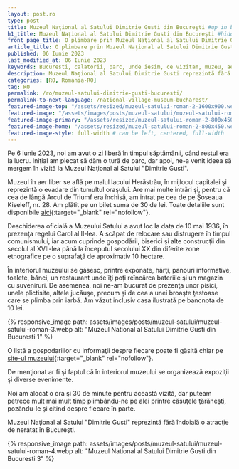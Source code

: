 ```yaml
---
layout: post.ro
type: post
title: Muzeul Naţional al Satului Dimitrie Gusti din Bucureşti #up in browser, max 60 chars
h1_title: Muzeul Naţional al Satului Dimitrie Gusti din Bucureşti #hidden, just for seo
front_page_title: O plimbare prin Muzeul Naţional al Satului Dimitrie Gusti din Bucureşti #shows on the front page
article_title: O plimbare prin Muzeul Naţional al Satului Dimitrie Gusti din Bucureşti #shows on article page
published: 06 Iunie 2023
last_modified_at: 06 Iunie 2023
keywords: Bucuresti, calatorii, parc, unde iesim, ce vizitam, muzeu, aer liber, sate romanesti, viata la tara
description: Muzeul Naţional al Satului Dimitrie Gusti reprezintă fără îndoială o atracţie de neratat în Bucureşti. Muzeul în aer liber se află pe malul lacului Herăstrău, în mijlocul capitalei şi reprezintă o evadare din tumultul oraşului.
categories: [RO, Romania-RO]
tag: RO
permalink: /ro/muzeul-satului-dimitrie-gusti-bucuresti/
permalink-to-next-language: /national-village-museum-bucharest/
featured-image-top: "/assets/resized/muzeul-satului-roman-2-1600x900.webp" # prima poza din articol, poate fi empty
featured-image: "/assets/images/posts/muzeul-satului/muzeul-satului-roman-2.webp" # full size, poate fi empty daca featured-image-top e empty
featured-image-primary: "/assets/resized/muzeul-satului-roman-2-800x450.webp" # poza care apare pe prima pagina landscape
featured-image-home: "/assets/resized/muzeul-satului-roman-2-800x450.webp" # poza care apare pe prima pagina square
featured-image-style: full-width # can be left, centered, full-width
---
```

Pe 6 iunie 2023, noi am avut o zi liberă în timpul săptămânii, când restul era la lucru. Iniţial am plecat să dăm o tură de parc, dar apoi, ne-a venit ideea să mergem în vizită la Muzeul Naţional al Satului "Dimitrie Gusti".

Muzeul în aer liber se află pe malul lacului Herăstrău, în mijlocul capitalei şi reprezintă o evadare din tumultul oraşului. Are mai multe intrări şi, pentru că cea de lângă Arcul de Triumf era închisă, am intrat pe cea de pe Şoseaua Kiseleff, nr. 28. Am plătit pe un bilet suma de 30 de lei. Toate detaliile sunt disponibile [aici](https://muzeul-satului.ro/acces-muzeu/){:target="_blank" rel="nofollow"}.

Deschiderea oficială a Muzeului Satului a avut loc la data de 10 mai 1936, în prezenţa regelui Carol al II-lea. A scăpat de relocare sau distrugere în timpul comunismului, iar acum cuprinde gospodării, biserici şi alte construcţii din secolul al XVII-lea până la începutul secolului XX din diferite zone etnografice pe o suprafaţă de aproximativ 10 hectare.

În interiorul muzeului se găsesc, printre exponate, hărţi, panouri informative, toalete, bănci, un restaurant unde îţi poţi reîncărca bateriile şi un magazin cu suveniruri. De asemenea, noi ne-am bucurat de prezenţa unor pisici, unele plictisite, altele jucăuşe, precum şi de cea a unei broaşte ţestoase care se plimba prin iarbă. Am văzut inclusiv casa ilustrată pe bancnota de 10 lei.

{% responsive_image path: assets/images/posts/muzeul-satului/muzeul-satului-roman-3.webp alt: "Muzeul National al Satului Dimitrie Gusti din Bucuresti 1" %}

O listă a gospodariilor cu informaţii despre fiecare poate fi găsită chiar pe [site-ul muzeului](https://muzeul-satului.ro/despre-noi/patrimoniul-muzeului/expozitia-permanenta-in-aer-liber/){:target="_blank" rel="nofollow"}.


De menţionat ar fi şi faptul că în interiorul muzeului se organizează expoziţii şi diverse evenimente.

Noi am alocat o ora şi 30 de minute pentru această vizită, dar puteam petrece mult mai mult timp plimbându-ne pe alei printre căsuţele ţărăneşti, pozându-le şi citind despre fiecare în parte.

Muzeul Naţional al Satului "Dimitrie Gusti" reprezintă fără îndoială o atracţie de neratat în Bucureşti.

{% responsive_image path: assets/images/posts/muzeul-satului/muzeul-satului-roman-4.webp alt: "Muzeul National al Satului Dimitrie Gusti din Bucuresti 3" %}